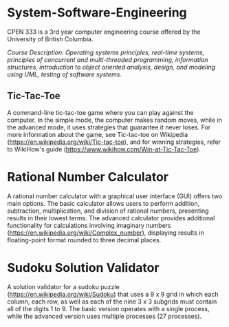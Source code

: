 # System-Software-Engineering
CPEN 333 is a 3rd year computer engineering course offered by the University of British Columbia.

*Course Description: Operating systems principles, real-time systems, principles of concurrent and multi-threaded programming, information structures, introduction to object oriented analysis, design, and modeling using UML, testing of software systems.*

## Tic-Tac-Toe
A command-line tic-tac-toe game where you can play against the computer. In the simple mode, the computer makes random moves, while in the advanced mode, it uses strategies that guarantee it never loses. For more information about the game, see Tic-tac-toe on Wikipedia (https://en.wikipedia.org/wiki/Tic-tac-toe), and for winning strategies, refer to WikiHow's guide (https://www.wikihow.com/Win-at-Tic-Tac-Toe).

# Rational Number Calculator
A rational number calculator with a graphical user interface (GUI) offers two main options. The basic calculator allows users to perform addition, subtraction, multiplication, and division of rational numbers, presenting results in their lowest terms. The advanced calculator provides additional functionality for calculations involving imaginary numbers (https://en.wikipedia.org/wiki/Complex_number), displaying results in floating-point format rounded to three decimal places.

# Sudoku Solution Validator
A solution validator for a sudoku puzzle (https://en.wikipedia.org/wiki/Sudoku) that uses a 9 x 9 grid in which each column, each row, as well as each of the nine 3 x 3 subgrids must contain all of the digits 1 to 9. The basic version operates with a single process, while the advanced version uses multiple processes (27 processes).

